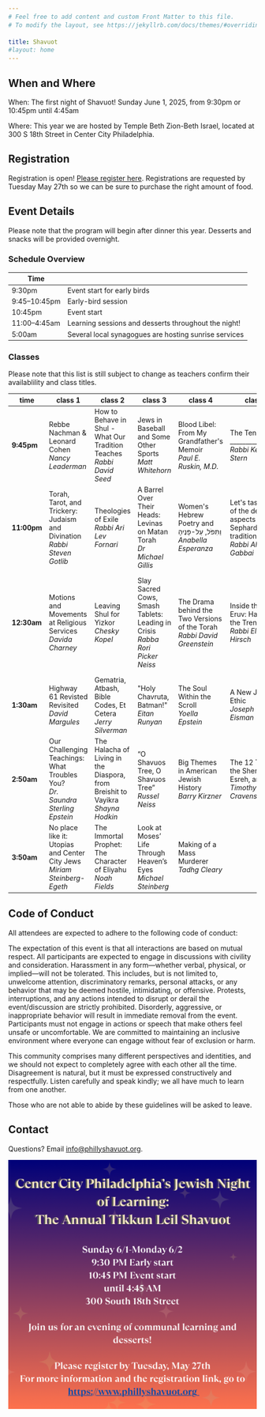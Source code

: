 ```yaml
---
# Feel free to add content and custom Front Matter to this file.
# To modify the layout, see https://jekyllrb.com/docs/themes/#overriding-theme-defaults

title: Shavuot
#layout: home
---
```

## When and Where

When: The first night of Shavuot! Sunday June 1, 2025, from 9:30pm or 10:45pm until 4:45am

Where: This year we are hosted by Temple Beth Zion-Beth Israel, located at 300 S 18th Street in Center City Philadelphia.

<!-- ## Teach a class

Please [fill out this form](https://docs.google.com/forms/d/e/1FAIpQLScaJVatAmHkbXbdUBrcw-O8eOnPXadLSMF0_53cpvGhvi4xTw/viewform?usp=sharing) to propose a class to teach overnight. The deadline to submit a proposal is Friday May 9.-->

## Registration

Registration is open! [Please register here](https://templebethzionbethisrael.shulcloud.com/form/Center_City_Tikkun_Leil_Shavuot_2025). Registrations are requested by Tuesday May 27th so we can be sure to purchase the right amount of food.

## Event Details

Please note that the program will begin after dinner this year. Desserts and snacks will be provided overnight.

### Schedule Overview

| Time |  |
|---|---|
| 9:30pm | Event start for early birds |
| 9:45–10:45pm | Early-bird session |
| 10:45pm | Event start |
| 11:00–4:45am | Learning sessions and desserts throughout the night! |
| 5:00am | Several local synagogues are hosting sunrise services |

### Classes

Please note that this list is still subject to change as teachers confirm their availablility and class titles.

| time | class 1 | class 2 | class 3 | class 4 | class 5 | class 6 |
|-|-|-|-|-|-|-|
| **9:45pm**  | Rebbe Nachman & Leonard Cohen <br/>*Nancy Leaderman*                               | How to Behave in Shul - What Our Tradition Teaches <br/>*Rabbi David Seed*           | Jews in Baseball and Some Other Sports <br/>*Matt Whitehorn*                      | Blood Libel: From My Grandfather's Memoir  <br/>*Paul E. Ruskin, M.D.*        | The Ten \_________________  <br/>*Rabbi Kenneth Stern*                                          | |
| **11:00pm** | Torah, Tarot, and Trickery: Judaism and Divination <br/>*Rabbi Steven Gotlib*      | Theologies of Exile <br/>*Rabbi Ari Lev Fornari*                                     | A Barrel Over Their Heads: Levinas on Matan Torah <br/>*Dr Michael Gillis*        | Women's Hebrew Poetry and וַתִּפֹּל, עַל-פָּנֶיהָ  <br/>*Anabella Esperanza*            | Let's taste some of the delicious aspects of the Sephardi traditions <br/>*Rabbi Albert Gabbai* | &nbsp;<br/>*Rabbanit Dasi Fruchter*                                               |
| **12:30am** | Motions and Movements at Religious Services <br/>*Davida Charney*                  | Leaving Shul for Yizkor  <br/>*Chesky Kopel*                                         | Slay Sacred Cows, Smash Tablets: Leading in Crisis <br/>*Rabba Rori Picker Neiss* | The Drama behind the Two Versions of the Torah  <br/>*Rabbi David Greenstein* | Inside the City Eruv: Halacha in the Trenches <br/>*Rabbi Eliezer Hirsch*                       | The Baal Shem Tov’s Amud HaTefilah <br/>*Rabbi Mónica Gomery and Rabbi Abi Weber* |
| **1:30am**  | Highway 61 Revisted Revisited <br/>*David Margules*                                | Gematria, Atbash, Bible Codes, Et Cetera <br/>*Jerry Silverman*                      | "Holy Chavruta, Batman!" <br/>*Eitan Runyan*                                      | The Soul Within the Scroll <br/>*Yoella Epstein*                              | A New Jewish Ethic  <br/>*Joseph "Joey" Eisman*                                                 | God Would Never... Unless?? <br/>*Jesse Breitbart*                                |
| **2:50am**  | Our Challenging Teachings: What Troubles You?  <br/>*Dr. Saundra Sterling Epstein* | The Halacha of Living in the Diaspora, from Breishit to Vayikra <br/>*Shayna Hodkin* | “O Shavuos Tree, O Shavuos Tree”  <br/>*Russel Neiss*                             | Big Themes in American Jewish History  <br/>*Barry Kirzner*                   | The 12 Tribes, the Shemoneh Esreh, and You  <br/>*Timothy W. Cravens*                           | |
| **3:50am**  | No place like it: Utopias and Center City Jews <br/>*Miriam Steinberg-Egeth*       | The Immortal Prophet: The Character of Eliyahu <br/>*Noah Fields*                    | Look at Moses’ Life Through Heaven’s Eyes  <br/>*Michael Steinberg*               | Making of a Mass Murderer <br/>*Tadhg Cleary*                                 | | |

## Code of Conduct

All attendees are expected to adhere to the following code of conduct:

The expectation of this event is that all interactions are based on mutual respect. All participants are expected to engage in discussions with civility and consideration. Harassment in any form—whether verbal, physical, or implied—will not be tolerated. This includes, but is not limited to, unwelcome attention, discriminatory remarks, personal attacks, or any behavior that may be deemed hostile, intimidating, or offensive. Protests, interruptions, and any actions intended to disrupt or derail the event/discussion are strictly prohibited. Disorderly, aggressive, or inappropriate behavior will result in immediate removal from the event. Participants must not engage in actions or speech that make others feel unsafe or uncomfortable. We are committed to maintaining an inclusive environment where everyone can engage without fear of exclusion or harm.

This community comprises many different perspectives and identities, and we should not expect to completely agree with each other all the time. Disagreement is natural, but it must be expressed constructively and respectfully. Listen carefully and speak kindly; we all have much to learn from one another.

Those who are not able to abide by these guidelines will be asked to leave.

## Contact

Questions? Email info@phillyshavuot.org.

<img src="images/shavuot2025.png" alt="Shavuot registration infographic"/>
